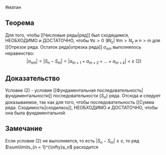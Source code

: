 #матан 
## Теорема
Для того, чтобы [[Числовые ряды|ряд]] был сходящимся, НЕОБХОДИМО и ДОСТАТОЧНО, чтобы $\forall \varepsilon > 0 \ \exists N_{\varepsilon}| \ \forall m > N_{\varepsilon}$ и $n > m$ для [[Отрезок ряда. Остаток ряда|отрезка ряда]] $\sigma_{nm}$ выполнялось неравенство: $$|\sigma_{nm}| = |S_n - S_m| = |a_{m + 1} + a_{m + 2} + \dots + a_{m + k}| < \varepsilon \ (2)$$
## Доказательство
Условие (2) - условие [[Фундаментальная последовательность|фундаментальности]] последовательности $\{ S_n\}$ ряда. Отсюда и следует доказываемое, так как для того, чтобы последовательность [[Сумма ряда. Сходимость|сходилась]], НЕОБХОДИМО и ДОСТАТОЧНО, чтобы она была фундаментальной.
## Замечание
Если условие (2) не выполняется, то есть $|S_n - S_m| \geq \varepsilon$, то ряд $\sum\limits_{n = 1}^{\infty}a_n$ расходится